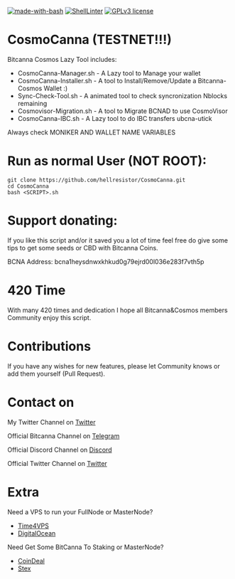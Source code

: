 [![made-with-bash](https://img.shields.io/badge/Made%20with-Bash-1f425f.svg)](https://www.gnu.org/software/bash/)
[![ShellLinter](https://github.com/hellresistor/CosmoCanna/actions/workflows/main.yml/badge.svg)](https://github.com/hellresistor/CosmoCanna/actions/workflows/main.yml)
[![GPLv3 license](https://img.shields.io/badge/License-GPLv3-blue.svg)](http://perso.crans.org/besson/LICENSE.html)

# CosmoCanna (TESTNET!!!)
Bitcanna Cosmos Lazy Tool includes:
  - CosmoCanna-Manager.sh   - A Lazy tool to Manage your wallet
  - CosmoCanna-Installer.sh - A tool to Install/Remove/Update a Bitcanna-Cosmos Wallet :)
  - Sync-Check-Tool.sh      - A animated tool to check syncronization Nblocks remaining
  - Cosmovisor-Migration.sh - A tool to Migrate BCNAD to use CosmoVisor
  - CosmoCanna-IBC.sh       - A Lazy tool to do IBC transfers ubcna-utick



Always check MONIKER AND WALLET NAME VARIABLES
# Run as normal User (NOT ROOT):
    git clone https://github.com/hellresistor/CosmoCanna.git
    cd CosmoCanna
    bash <SCRIPT>.sh


# Support donating:
If you like this script and/or it saved you a lot of time
feel free do give some tips to get some seeds or CBD with Bitcanna Coins.

BCNA Address:  bcna1heysdnwxkhkud0g79ejrd00l036e283f7vth5p

# 420 Time
With many 420 times and dedication
I hope all Bitcanna&Cosmos members Community enjoy this script.

# Contributions
If you have any wishes for new features, please let Community knows or add them yourself (Pull Request). 

# Contact on
My Twitter Channel on [Twitter](https://www.twitter.com/hellresistor)

Official Bitcanna Channel on [Telegram](https://t.me/joinchat/F4JfThITJB3cU-uaCwtKlQ)

Official Discord Channel on [Discord](https://discord.gg/BZH3X5WGw2)

Official Twitter Channel on [Twitter](https://www.twitter.com/bitcannaglobal)

# Extra
 Need a VPS to run your FullNode or MasterNode?

  - [Time4VPS](https://www.time4vps.com/?affid=4335)
  - [DigitalOcean](https://m.do.co/c/9c8dc13a528c)

 Need Get Some BitCanna To Staking or MasterNode?

 - [CoinDeal](https://coindeal.com/ref/AV4X)
 - [Stex](https://app.stex.com/?ref=75177165)

